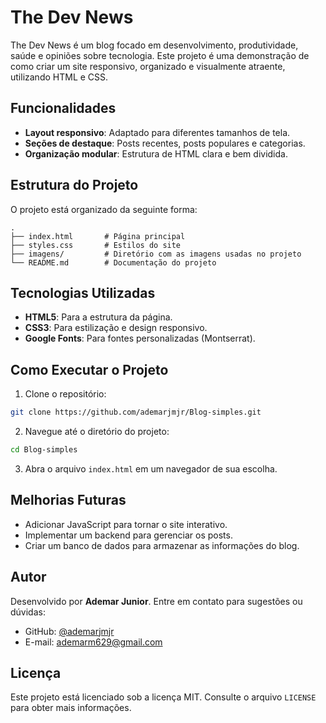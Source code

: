 # The Dev News

The Dev News é um blog focado em desenvolvimento, produtividade, saúde e opiniões sobre tecnologia. Este projeto é uma demonstração de como criar um site responsivo, organizado e visualmente atraente, utilizando HTML e CSS.

## Funcionalidades

- **Layout responsivo**: Adaptado para diferentes tamanhos de tela.
- **Seções de destaque**: Posts recentes, posts populares e categorias.
- **Organização modular**: Estrutura de HTML clara e bem dividida.

## Estrutura do Projeto

O projeto está organizado da seguinte forma:

```
.
├── index.html       # Página principal
├── styles.css       # Estilos do site
├── imagens/         # Diretório com as imagens usadas no projeto
└── README.md        # Documentação do projeto
```

## Tecnologias Utilizadas

- **HTML5**: Para a estrutura da página.
- **CSS3**: Para estilização e design responsivo.
- **Google Fonts**: Para fontes personalizadas (Montserrat).

## Como Executar o Projeto

1. Clone o repositório:

```bash
git clone https://github.com/ademarjmjr/Blog-simples.git
```

2. Navegue até o diretório do projeto:

```bash
cd Blog-simples
```

3. Abra o arquivo `index.html` em um navegador de sua escolha.

## Melhorias Futuras

- Adicionar JavaScript para tornar o site interativo.
- Implementar um backend para gerenciar os posts.
- Criar um banco de dados para armazenar as informações do blog.

## Autor

Desenvolvido por **Ademar Junior**. Entre em contato para sugestões ou dúvidas:

- GitHub: [@ademarjmjr](https://github.com/ademarjmjr)
- E-mail: ademarm629@gmail.com

## Licença

Este projeto está licenciado sob a licença MIT. Consulte o arquivo `LICENSE` para obter mais informações.
